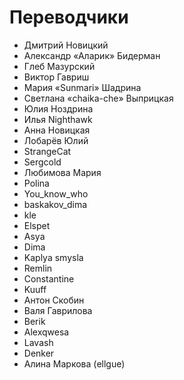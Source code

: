 # Переводчики
- Дмитрий Новицкий
- Александр «Аларик» Бидерман
- Глеб Мазурский
- Виктор Гавриш
- Мария «Sunmari» Шадрина
- Светлана «chaika-che» Выприцкая
- Юлия Ноздрина
- Илья Nighthawk
- Анна Новицкая
- Лобарёв Юлий
- StrangeCat
- Sergcold
- Любимова Мария
- Polina
- You_know_who
- baskakov_dima
- kle
- Elspet
- Asya
- Dima
- Kaplya smysla
- Remlin
- Constantine
- Kuuff
- Антон Скобин
- Валя Гаврилова
- Berik
- Alexqwesa
- Lavash
- Denker
- Алина Маркова (ellgue)
